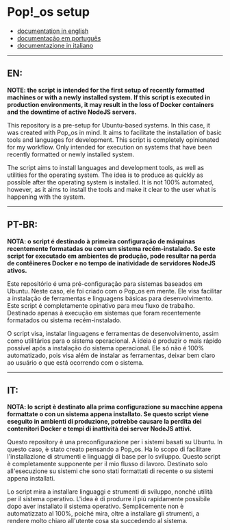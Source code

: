 # Pop!_os setup

- [documentation in english](#en)
- [documentação em português](#pt-br)
- [documentazione in italiano](#it)

---

## **EN:**

**NOTE: the script is intended for the first setup of recently formatted machines or with a newly installed system. If this script is executed in production environments, it may result in the loss of Docker containers and the downtime of active NodeJS servers.**

This repository is a pre-setup for Ubuntu-based systems. In this case, it was created with Pop_os in mind. It aims to facilitate the installation of basic tools and languages ​​for development. This script is completely opinionated for my workflow. Only intended for execution on systems that have been recently formatted or newly installed system.

The script aims to install languages ​​and development tools, as well as utilities for the operating system. The idea is to produce as quickly as possible after the operating system is installed. It is not 100% automated, however, as it aims to install the tools and make it clear to the user what is happening with the system.

---

## **PT-BR:**

**NOTA: o script é destinado à primeira configuração de máquinas recentemente formatadas ou com um sistema recém-instalado. Se este script for executado em ambientes de produção, pode resultar na perda de contêineres Docker e no tempo de inatividade de servidores NodeJS ativos.**

Este repositório é uma pré-configuração para sistemas baseados em Ubuntu. Neste caso, ele foi criado com o Pop_os em mente. Ele visa facilitar a instalação de ferramentas e linguagens básicas para desenvolvimento. Este script é completamente opinativo para meu fluxo de trabalho. Destinado apenas à execução em sistemas que foram recentemente formatados ou sistema recém-instalado.

O script visa, instalar linguagens e ferramentas de desenvolvimento, assim como utilitários para o sistema operacional. A ideia é produzir o mais rápido possível após a instalação do sistema operacional. Ele só não é 100% automatizado, pois visa além de instalar as ferramentas, deixar bem claro ao usuário o que está ocorrendo com o sistema.

---

## **IT:**

**NOTA: lo script è destinato alla prima configurazione su macchine appena formattate o con un sistema appena installato. Se questo script viene eseguito in ambienti di produzione, potrebbe causare la perdita dei contenitori Docker e tempi di inattività dei server NodeJS attivi.**

Questo repository è una preconfigurazione per i sistemi basati su Ubuntu. In questo caso, è stato creato pensando a Pop_os. Ha lo scopo di facilitare l'installazione di strumenti e linguaggi di base per lo sviluppo. Questo script è completamente supponente per il mio flusso di lavoro. Destinato solo all'esecuzione su sistemi che sono stati formattati di recente o su sistemi appena installati.

Lo script mira a installare linguaggi e strumenti di sviluppo, nonché utilità per il sistema operativo. L'idea è di produrre il più rapidamente possibile dopo aver installato il sistema operativo. Semplicemente non è automatizzato al 100%, poiché mira, oltre a installare gli strumenti, a rendere molto chiaro all'utente cosa sta succedendo al sistema.